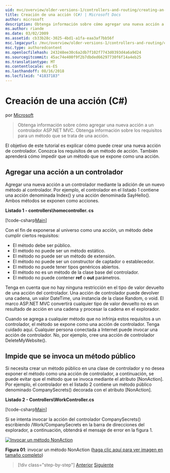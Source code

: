 ```yaml
---
uid: mvc/overview/older-versions-1/controllers-and-routing/creating-an-action-cs
title: Creación de una acción (C#) | Microsoft Docs
author: microsoft
description: Obtenga información sobre cómo agregar una nueva acción a un controlador ASP.NET MVC. Obtenga información sobre los requisitos para un método que se trata de una acción.
ms.author: riande
ms.date: 03/02/2009
ms.assetid: cb33b28c-3025-4bd1-a1fa-eaa3af7bb56f
msc.legacyurl: /mvc/overview/older-versions-1/controllers-and-routing/creating-an-action-cs
msc.type: authoredcontent
ms.openlocfilehash: 243248ee30c6a2db7f102f7743d0393d4a6a9d24
ms.sourcegitcommit: 45ac74e400f9f2b7dbded66297730f6f14a4eb25
ms.translationtype: MT
ms.contentlocale: es-ES
ms.lasthandoff: 08/16/2018
ms.locfileid: "41837183"
---
```

<a name="creating-an-action-c"></a>Creación de una acción (C#)
====================
por [Microsoft](https://github.com/microsoft)

> Obtenga información sobre cómo agregar una nueva acción a un controlador ASP.NET MVC. Obtenga información sobre los requisitos para un método que se trata de una acción.


El objetivo de este tutorial es explicar cómo puede crear una nueva acción de controlador. Conozca los requisitos de un método de acción. También aprenderá cómo impedir que un método que se expone como una acción.

## <a name="adding-an-action-to-a-controller"></a>Agregar una acción a un controlador

Agregar una nueva acción a un controlador mediante la adición de un nuevo método al controlador. Por ejemplo, el controlador en el listado 1 contiene una acción denominada Index() y una acción denominada SayHello(). Ambos métodos se exponen como acciones.

**Listado 1 - controllers\homecontroller. cs**

[!code-csharp[Main](creating-an-action-cs/samples/sample1.cs)]

Con el fin de exponerse al universo como una acción, un método debe cumplir ciertos requisitos:

- El método debe ser público.
- El método no puede ser un método estático.
- El método no puede ser un método de extensión.
- El método no puede ser un constructor de captador o establecedor.
- El método no puede tener tipos genéricos abiertos.
- El método no es un método de la clase base del controlador.
- El método no puede contener **ref** o **out** parámetros.

Tenga en cuenta que no hay ninguna restricción en el tipo de valor devuelto de una acción del controlador. Una acción de controlador puede devolver una cadena, un valor DateTime, una instancia de la clase Random, o void. El marco ASP.NET MVC convertirá cualquier tipo de valor devuelto no es un resultado de acción en una cadena y procesar la cadena en el explorador.

Cuando se agrega a cualquier método que no infrinja estos requisitos a un controlador, el método se expone como una acción de controlador. Tenga cuidado aquí. Cualquier persona conectada a Internet puede invocar una acción de controlador. No, por ejemplo, cree una acción de controlador DeleteMyWebsite().

## <a name="preventing-a-public-method-from-being-invoked"></a>Impide que se invoca un método público

Si necesita crear un método público en una clase de controlador y no desea exponer el método como una acción de controlador, a continuación, se puede evitar que el método que se invoca mediante el atributo [NonAction]. Por ejemplo, el controlador en el listado 2 contiene un método público denominado CompanySecrets() decorada con el atributo [NonAction].

**Listado 2 - Controllers\WorkController.cs**

[!code-csharp[Main](creating-an-action-cs/samples/sample2.cs)]

Si se intenta invocar la acción del controlador CompanySecrets() escribiendo /Work/CompanySecrets en la barra de direcciones del explorador, a continuación, obtendrá el mensaje de error en la figura 1.


[![Invocar un método NonAction](creating-an-action-cs/_static/image1.jpg)](creating-an-action-cs/_static/image1.png)

**Figura 01**: invocar un método NonAction ([haga clic aquí para ver imagen en tamaño completo](creating-an-action-cs/_static/image2.png))

> [!div class="step-by-step"]
> [Anterior](creating-a-controller-cs.md)
> [Siguiente](asp-net-mvc-routing-overview-vb.md)
